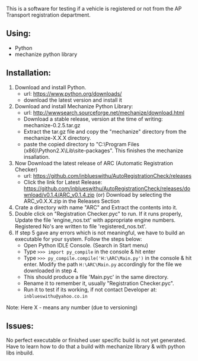 This is a software for testing if a vehicle is registered or not
from the AP Transport registration department.

Using:
-----
* Python
* mechanize python library

Installation:
------------
1. Download and install Python.
   - url: https://www.python.org/downloads/
   - download the latest version and install it   
2. Download and install Mechanize Python Library:
   - url: http://wwwsearch.sourceforge.net/mechanize/download.html
   - Download a stable release, version at the time of writing: mechanize-0.2.5.tar.gz
   - Extract the tar.gz file and copy the "mechanize" directory from the mechanize-X.X.X directory.
   - paste the copied directory to "C:\Program Files (x86)\Python2.X\Lib\site-packages". This finishes
     the mechanize insallation.
3. Now Download the latest release of ARC (Automatic Registration Checker)
	- url: https://github.com/inblueswithu/AutoRegistrationCheck/releases
	- Click the link for Latest Release: https://github.com/inblueswithu/AutoRegistrationCheck/releases/download/v0.1.4/ARC_v0.1.4.zip (or) Download by selecting the ARC_v0.X.X.zip in the Releases Section
4. Crate a directory with name "ARC" and Extract the contents into it.
5. Double click on "Registration Checker.pyc" to run. If it runs properly, Update the file 'engine_nos.txt' with appropriate engine numbers. Registered No's are written to file 'registered_nos.txt'.
6. If step 5 gave any errors which is not meaningful, we have to build an executable for your system. Follow the steps below:
	- Open Python IDLE Console. (Search in Start menu)
	- Type ``` >>> import py_compile ``` in the console & hit enter
	- Type ``` >>> py_compile.compile('H:\ARC\Main.py') ``` in the console & hit enter. Modify the path
		``` H:\ARC\Main.py ``` accordingly for the file we downloaded in step 4.
	- This should produce a file 'Main.pyc' in the same directory.
	- Rename it to remember it, usually "Registration Checker.pyc".
	- Run it to test if its working, if not contact Developer at: ``` inblueswithu@yahoo.co.in ```

Note: Here X - means any number (due to versioning)

Issues:
------
No perfect executable or finished user specific build is not yet generated.
Have to learn how to do that a build with mechanize library & with python libs
inbuild.
